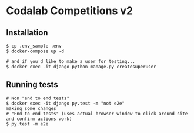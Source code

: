 # Codalab Competitions v2

## Installation


```
$ cp .env_sample .env
$ docker-compose up -d

# and if you'd like to make a user for testing...
$ docker exec -it django python manage.py createsuperuser
```

## Running tests

```
# Non "end to end tests"
$ docker exec -it django py.test -m "not e2e"
making some changes
# "End to end tests" (uses actual browser window to click around site and confirm actions work)
$ py.test -m e2e
```